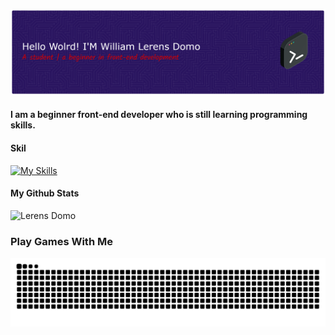 ![Sukuna](img/github.png)

#### I am a beginner front-end developer who is still learning programming skills.
#### Skil
[![My Skills](https://skillicons.dev/icons?i=html,css,js,php,laravel,typescript,bootstrap,tailwind)](https://skillicons.dev)

#### My Github Stats
![Lerens Domo](https://github-readme-stats.vercel.app/api?username=William24-03&show_icons=true&theme=dark)

### Play Games With Me

<img src="https://raw.githubusercontent.com/William24-03/William24-03/output/snake.svg" alt="Snake animation" />
